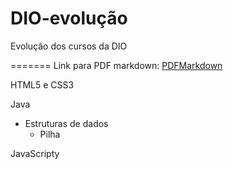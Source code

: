# DIO-evolução
Evolução dos cursos da DIO

=======
Link para PDF markdown: [PDFMarkdown](https://github.com/gustavoguanabara/git-github/blob/master/manuais-PDF/guia-markdown.pdf)

HTML5 e CSS3

Java
* Estruturas de dados
	* Pilha
	
JavaScripty



